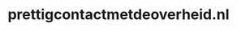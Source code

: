 ---
layout: post
title:  "prettigcontactmetdeoverheid.nl"
internal_url:  "/dutchgov/prettigcontactmetdeoverheid.nl.html"
categories: dutchgov
---